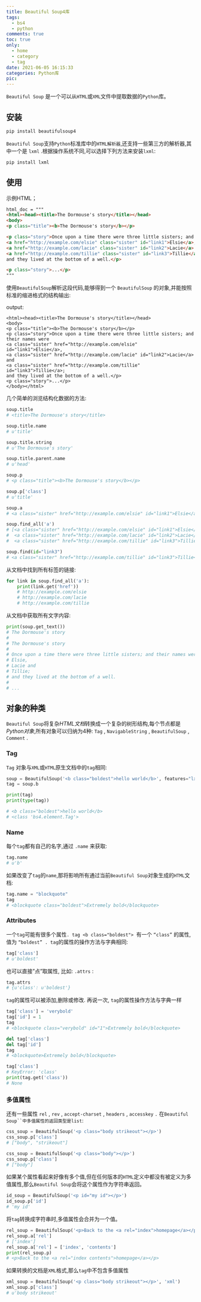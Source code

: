 ```yaml
---
title: Beautiful Soup4库
tags:
  - bs4
  - python
comments: true
toc: true
only:
  - home
  - category
  - tag
date: 2021-06-05 16:15:33
categories: Python库
pic:
---
```




`Beautiful Soup` 是一个可以从`HTML`或`XML`文件中提取数据的`Python`库。

## 安装

```python
pip install beautifulsoup4
```

`Beautiful Soup`支持`Python`标准库中的`HTML解析器`,还支持一些第三方的解析器,其中一个是 `lxml` .根据操作系统不同,可以选择下列方法来安装`lxml`:

```python
pip install lxml
```

## 使用

示例HTML；

```html
html_doc = """
<html><head><title>The Dormouse's story</title></head>
<body>
<p class="title"><b>The Dormouse's story</b></p>

<p class="story">Once upon a time there were three little sisters; and their names were
<a href="http://example.com/elsie" class="sister" id="link1">Elsie</a>,
<a href="http://example.com/lacie" class="sister" id="link2">Lacie</a> and
<a href="http://example.com/tillie" class="sister" id="link3">Tillie</a>;
and they lived at the bottom of a well.</p>

<p class="story">...</p>
"""
```

使用`BeautifulSoup`解析这段代码,能够得到一个 `BeautifulSoup` 的对象,并能按照标准的缩进格式的结构输出:

output:

```
<html><head><title>The Dormouse's story</title></head>
<body>
<p class="title"><b>The Dormouse's story</b></p>
<p class="story">Once upon a time there were three little sisters; and their names were
<a class="sister" href="http://example.com/elsie" id="link1">Elsie</a>,
<a class="sister" href="http://example.com/lacie" id="link2">Lacie</a> and
<a class="sister" href="http://example.com/tillie" id="link3">Tillie</a>;
and they lived at the bottom of a well.</p>
<p class="story">...</p>
</body></html>
```

几个简单的浏览结构化数据的方法:

```python
soup.title
# <title>The Dormouse's story</title>

soup.title.name
# u'title'

soup.title.string
# u'The Dormouse's story'

soup.title.parent.name
# u'head'

soup.p
# <p class="title"><b>The Dormouse's story</b></p>

soup.p['class']
# u'title'

soup.a
# <a class="sister" href="http://example.com/elsie" id="link1">Elsie</a>

soup.find_all('a')
# [<a class="sister" href="http://example.com/elsie" id="link1">Elsie</a>,
#  <a class="sister" href="http://example.com/lacie" id="link2">Lacie</a>,
#  <a class="sister" href="http://example.com/tillie" id="link3">Tillie</a>]

soup.find(id="link3")
# <a class="sister" href="http://example.com/tillie" id="link3">Tillie</a>
```

从文档中找到所有<a>标签的链接:

```python
for link in soup.find_all('a'):
    print(link.get('href'))
    # http://example.com/elsie
    # http://example.com/lacie
    # http://example.com/tillie
```

从文档中获取所有文字内容:

```python
print(soup.get_text())
# The Dormouse's story
#
# The Dormouse's story
#
# Once upon a time there were three little sisters; and their names were
# Elsie,
# Lacie and
# Tillie;
# and they lived at the bottom of a well.
#
# ...
```

## 对象的种类

`Beautiful Soup`将复杂*HTML文档*转换成一个复杂的树形结构,每个节点都是*Python对象*,所有对象可以归纳为4种: `Tag` , `NavigableString` , `BeautifulSoup` , `Comment` .

### Tag

`Tag` 对象与`XML`或`HTML`原生文档中的`tag`相同:

```python
soup = BeautifulSoup('<b class="boldest">hello world</b>', features="lxml")
tag = soup.b

print(tag)
print(type(tag))

# <b class="boldest">hello world</b>
# <class 'bs4.element.Tag'>
```

### Name

每个`tag`都有自己的名字,通过 `.name` 来获取:

```python
tag.name
# u'b'
```

如果改变了`tag`的`name`,那将影响所有通过当前`Beautiful Soup`对象生成的`HTML`文档:

```python
tag.name = "blockquote"
tag
# <blockquote class="boldest">Extremely bold</blockquote>
```

### Attributes

一个`tag`可能有很多个属性`. tag <b class="boldest"> `有一个 `“class”` 的属性,值为 `“boldest” . tag`的属性的操作方法与字典相同:

```python
tag['class']
# u'boldest'
```

也可以直接”点”取属性, 比如: `.attrs` :

```python
tag.attrs
# {u'class': u'boldest'}
```

`tag`的属性可以被添加,删除或修改. 再说一次, `tag`的属性操作方法与字典一样

```python
tag['class'] = 'verybold'
tag['id'] = 1
tag
# <blockquote class="verybold" id="1">Extremely bold</blockquote>

del tag['class']
del tag['id']
tag
# <blockquote>Extremely bold</blockquote>

tag['class']
# KeyError: 'class'
print(tag.get('class'))
# None
```

### 多值属性

还有一些属性 `rel` , `rev` , `accept-charset` , `headers` , `accesskey` `.` 在`Beautiful Soup``中多值属性的返回类型是list`:

```python
css_soup = BeautifulSoup('<p class="body strikeout"></p>')
css_soup.p['class']
# ["body", "strikeout"]

css_soup = BeautifulSoup('<p class="body"></p>')
css_soup.p['class']
# ["body"]
```

如果某个属性看起来好像有多个值,但在任何版本的`HTML`定义中都没有被定义为多值属性,那么`Beautiful Soup`会将这个属性作为字符串返回。

```python
id_soup = BeautifulSoup('<p id="my id"></p>')
id_soup.p['id']
# 'my id'
```

将`tag`转换成字符串时,多值属性会合并为一个值。

```python
rel_soup = BeautifulSoup('<p>Back to the <a rel="index">homepage</a></p>')
rel_soup.a['rel']
# ['index']
rel_soup.a['rel'] = ['index', 'contents']
print(rel_soup.p)
# <p>Back to the <a rel="index contents">homepage</a></p>
```

如果转换的文档是`XML`格式,那么`tag`中不包含多值属性

```python
xml_soup = BeautifulSoup('<p class="body strikeout"></p>', 'xml')
xml_soup.p['class']
# u'body strikeout'
```


[//]:#(设置表格整体居中显示)
<style>
    table
    {
        margin: auto;
        font-size: 80%;
    }
</style>



